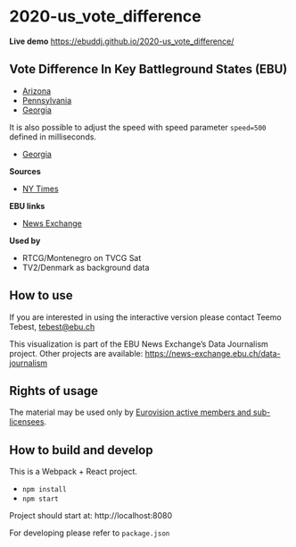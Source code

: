 # 2020-us_vote_difference

**Live demo** https://ebuddj.github.io/2020-us_vote_difference/

## Vote Difference In Key Battleground States (EBU)

* [Arizona](https://ebuddj.github.io/2020-us_vote_difference/#state=Arizona)
* [Pennsylvania](https://ebuddj.github.io/2020-us_vote_difference/#state=Pennsylvania)
* [Georgia](https://ebuddj.github.io/2020-us_vote_difference/#state=Georgia)

It is also possible to adjust the speed with speed parameter `speed=500` defined in milliseconds.

* [Georgia](https://ebuddj.github.io/2020-us_vote_difference/#state=Georgia&speed=500)

**Sources**
* [NY Times](https://alex.github.io/nyt-2020-election-scraper/battleground-state-changes.html)

**EBU links**
* [News Exchange](https://news-exchange.ebu.ch/item_detail/a531484559d5b05c6aaff12933cef640/2020_21050371)

**Used by**
* RTCG/Montenegro on TVCG Sat
* TV2/Denmark as background data

## How to use

If you are interested in using the interactive version please contact Teemo Tebest, tebest@ebu.ch

This visualization is part of the EBU News Exchange’s Data Journalism project. Other projects are available: https://news-exchange.ebu.ch/data-journalism

## Rights of usage

The material may be used only by [Eurovision active members and sub-licensees](https://www.ebu.ch/eurovision-news/members-and-sublicensees).

## How to build and develop

This is a Webpack + React project.

* `npm install`
* `npm start`

Project should start at: http://localhost:8080

For developing please refer to `package.json`